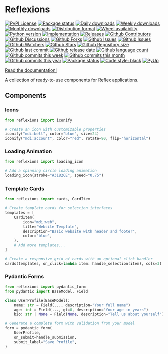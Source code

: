 # Reflexions

[![PyPI License](https://img.shields.io/pypi/l/reflexions.svg)](https://pypi.org/project/reflexions/)
[![Package status](https://img.shields.io/pypi/status/reflexions.svg)](https://pypi.org/project/reflexions/)
[![Daily downloads](https://img.shields.io/pypi/dd/reflexions.svg)](https://pypi.org/project/reflexions/)
[![Weekly downloads](https://img.shields.io/pypi/dw/reflexions.svg)](https://pypi.org/project/reflexions/)
[![Monthly downloads](https://img.shields.io/pypi/dm/reflexions.svg)](https://pypi.org/project/reflexions/)
[![Distribution format](https://img.shields.io/pypi/format/reflexions.svg)](https://pypi.org/project/reflexions/)
[![Wheel availability](https://img.shields.io/pypi/wheel/reflexions.svg)](https://pypi.org/project/reflexions/)
[![Python version](https://img.shields.io/pypi/pyversions/reflexions.svg)](https://pypi.org/project/reflexions/)
[![Implementation](https://img.shields.io/pypi/implementation/reflexions.svg)](https://pypi.org/project/reflexions/)
[![Releases](https://img.shields.io/github/downloads/phil65/reflexions/total.svg)](https://github.com/phil65/reflexions/releases)
[![Github Contributors](https://img.shields.io/github/contributors/phil65/reflexions)](https://github.com/phil65/reflexions/graphs/contributors)
[![Github Discussions](https://img.shields.io/github/discussions/phil65/reflexions)](https://github.com/phil65/reflexions/discussions)
[![Github Forks](https://img.shields.io/github/forks/phil65/reflexions)](https://github.com/phil65/reflexions/forks)
[![Github Issues](https://img.shields.io/github/issues/phil65/reflexions)](https://github.com/phil65/reflexions/issues)
[![Github Issues](https://img.shields.io/github/issues-pr/phil65/reflexions)](https://github.com/phil65/reflexions/pulls)
[![Github Watchers](https://img.shields.io/github/watchers/phil65/reflexions)](https://github.com/phil65/reflexions/watchers)
[![Github Stars](https://img.shields.io/github/stars/phil65/reflexions)](https://github.com/phil65/reflexions/stars)
[![Github Repository size](https://img.shields.io/github/repo-size/phil65/reflexions)](https://github.com/phil65/reflexions)
[![Github last commit](https://img.shields.io/github/last-commit/phil65/reflexions)](https://github.com/phil65/reflexions/commits)
[![Github release date](https://img.shields.io/github/release-date/phil65/reflexions)](https://github.com/phil65/reflexions/releases)
[![Github language count](https://img.shields.io/github/languages/count/phil65/reflexions)](https://github.com/phil65/reflexions)
[![Github commits this week](https://img.shields.io/github/commit-activity/w/phil65/reflexions)](https://github.com/phil65/reflexions)
[![Github commits this month](https://img.shields.io/github/commit-activity/m/phil65/reflexions)](https://github.com/phil65/reflexions)
[![Github commits this year](https://img.shields.io/github/commit-activity/y/phil65/reflexions)](https://github.com/phil65/reflexions)
[![Package status](https://codecov.io/gh/phil65/reflexions/branch/main/graph/badge.svg)](https://codecov.io/gh/phil65/reflexions/)
[![Code style: black](https://img.shields.io/badge/code%20style-black-000000.svg)](https://github.com/psf/black)
[![PyUp](https://pyup.io/repos/github/phil65/reflexions/shield.svg)](https://pyup.io/repos/github/phil65/reflexions/)

[Read the documentation!](https://phil65.github.io/reflexions/)


A collection of ready-to-use components for Reflex applications.

## Components

### Icons
```python
from reflexions import iconify

# Create an icon with customizable properties
iconify("mdi:bell", color="blue", size=24)
iconify("mdi:account", color="red", rotate=90, flip="horizontal")
```

### Loading Animation
```python
from reflexions import loading_icon

# Add a spinning circle loading animation
loading_icon(stroke="#3182CE", speed="0.75")
```

### Template Cards
```python
from reflexions import cards, CardItem

# Create template cards for selection interfaces
templates = [
    CardItem(
        icon="mdi:web",
        title="Website Template",
        description="Basic website with header and footer",
        color="blue",
    ),
    # Add more templates...
]

# Create a responsive grid of cards with an optional click handler
cards(templates, on_click=lambda item: handle_selection(item), cols=3)
```

### Pydantic Forms
```python
from reflexions import pydantic_form
from pydantic import BaseModel, Field

class UserProfile(BaseModel):
    name: str = Field(..., description="Your full name")
    age: int = Field(..., gt=0, description="Your age in years")
    bio: str | None = Field(None, description="Tell us about yourself")

# Generate a complete form with validation from your model
form = pydantic_form(
    UserProfile,
    on_submit=handle_submission,
    submit_label="Save Profile",
)
```
